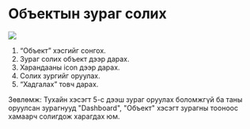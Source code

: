 # Объектын зураг солих

![](<../../.gitbook/assets/Об зураг оруулах.gif>)

1. “Объект” хэсгийг сонгох.
2. Зураг солих объект дээр дарах.
3. Харандааны icon дээр дарах.
4. Солих зургийг оруулах.
5. “Хадгалах” товч дарах.

Зөвлөмж: Тухайн хэсэгт 5-с дээш зураг оруулах боломжгүй ба таны оруулсан зурагнууд "Dashboard", "Объект" хэсэгт зурагны тооноос хамаарч солигдож харагдах юм.
